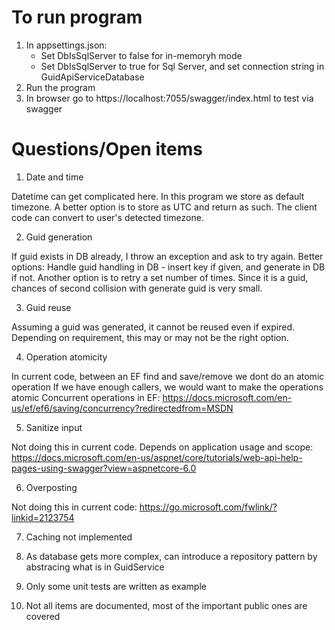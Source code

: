 ﻿# To run program
1. In appsettings.json:
	* Set DbIsSqlServer to false for in-memoryh mode
	* Set DbIsSqlServer to true for Sql Server, and set connection string in GuidApiServiceDatabase
2. Run the program
3. In browser go to https://localhost:7055/swagger/index.html to test via swagger


# Questions/Open items

1. Date and time

Datetime can get complicated here. In this program we store as default timezone.
A better option is to store as UTC and return as such. 
The client code can convert to user's detected timezone.

2. Guid generation

If guid exists in DB already, I throw an exception and ask to try again.
Better options: Handle guid handling in DB - insert key if given, and generate in DB if not.
Another option is to retry a set number of times. Since it is a guid,
chances of second collision with generate guid is very small.

3. Guid reuse

Assuming a guid was generated, it cannot be reused even if expired.
Depending on requirement, this may or may not be the right option.

4. Operation atomicity

In current code, between an EF find and save/remove we dont do an atomic operation
If we have enough callers, we would want to make the operations atomic
Concurrent operations in EF: https://docs.microsoft.com/en-us/ef/ef6/saving/concurrency?redirectedfrom=MSDN 

5. Sanitize input

Not doing this in current code. Depends on application usage and scope: 
https://docs.microsoft.com/en-us/aspnet/core/tutorials/web-api-help-pages-using-swagger?view=aspnetcore-6.0 

6. Overposting

Not doing this in current code:
https://go.microsoft.com/fwlink/?linkid=2123754

7. Caching not implemented

8. As database gets more complex, can introduce a repository pattern by abstracing what is in GuidService

9. Only some unit tests are written as example

10. Not all items are documented, most of the important public ones are covered
